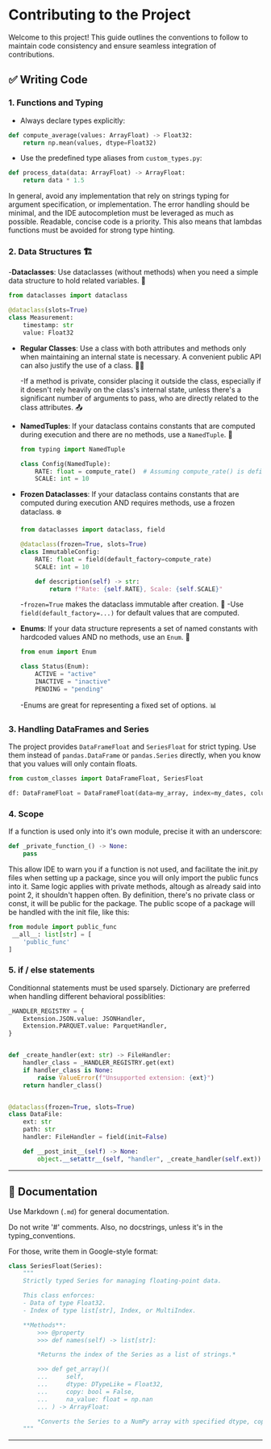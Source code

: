 # Contributing to the Project

Welcome to this project! This guide outlines the conventions to follow to maintain code consistency and ensure seamless integration of contributions.

## ✅ Writing Code

### 1. Functions and Typing

- Always declare types explicitly:

```python
def compute_average(values: ArrayFloat) -> Float32:
    return np.mean(values, dtype=Float32)
```

- Use the predefined type aliases from `custom_types.py`:

```python
def process_data(data: ArrayFloat) -> ArrayFloat:
    return data * 1.5
```

In general, avoid any implementation that rely on strings typing for argument specification, or implementation. The error handling should be minimal, and the IDE autocompletion must be leveraged as much as possible.
Readable, concise code is a priority. This also means that lambdas functions must be avoided for strong type hinting.

### 2. Data Structures 🏗️

-**Dataclasses**: Use dataclasses (without methods) when you need a simple data structure to hold related variables. 🧱

```python
from dataclasses import dataclass

@dataclass(slots=True)
class Measurement:
    timestamp: str
    value: Float32
```

- **Regular Classes**: Use a class with both attributes and methods only when maintaining an internal state is necessary. A convenient public API can also justify the use of a class. 👨‍💻

    -If a method is private, consider placing it outside the class, especially if it doesn't rely heavily on the class's internal state, unless there's a significant number of arguments to pass, who are directly related to the class attributes. 📤

- **NamedTuples**: If your dataclass contains constants that are computed during execution and there are no methods, use a `NamedTuple`. 🧮

    ```python
    from typing import NamedTuple

    class Config(NamedTuple):
        RATE: float = compute_rate()  # Assuming compute_rate() is defined elsewhere
        SCALE: int = 10
    ```

- **Frozen Dataclasses**: If your dataclass contains constants that are computed during execution AND requires methods, use a frozen dataclass. ❄️

    ```python
    from dataclasses import dataclass, field

    @dataclass(frozen=True, slots=True)
    class ImmutableConfig:
        RATE: float = field(default_factory=compute_rate)
        SCALE: int = 10

        def description(self) -> str:
            return f"Rate: {self.RATE}, Scale: {self.SCALE}"
    ```

    -`frozen=True` makes the dataclass immutable after creation. 🧊
    -Use `field(default_factory=...)` for default values that are computed.

- **Enums**: If your data structure represents a set of named constants with hardcoded values AND no methods, use an `Enum`. 🚦

    ```python
    from enum import Enum

    class Status(Enum):
        ACTIVE = "active"
        INACTIVE = "inactive"
        PENDING = "pending"
    ```

    -Enums are great for representing a fixed set of options. 📊

### 3. Handling DataFrames and Series

The project provides `DataFrameFloat` and `SeriesFloat` for strict typing. Use them instead of `pandas.DataFrame` or `pandas.Series` directly, when you know that you values will only contain floats.

```python
from custom_classes import DataFrameFloat, SeriesFloat

df: DataFrameFloat = DataFrameFloat(data=my_array, index=my_dates, columns=my_labels)
```

### 4. Scope

If a function is used only into it's own module, precise it with an underscore:

```python
def _private_function_() -> None:
    pass
```

This allow  IDE to warn you if a function is not used, and facilitate the init.py files when setting up a package, since you will only import the public funcs into it.
Same logic applies with private methods, altough as already said into point 2, it shouldn't happen often.
By definition, there's no private class or const, it will be public for the package.
The public scope of a package will be handled with the init file, like this:

```python
from module import public_func
 __all__: list[str] = [
    'public_func'
]
```

### 5. if / else statements

Conditionnal statements must be used sparsely. Dictionary are preferred when handling different behavioral possiblities:

```python
_HANDLER_REGISTRY = {
    Extension.JSON.value: JSONHandler,
    Extension.PARQUET.value: ParquetHandler,
}


def _create_handler(ext: str) -> FileHandler:
    handler_class = _HANDLER_REGISTRY.get(ext)
    if handler_class is None:
        raise ValueError(f"Unsupported extension: {ext}")
    return handler_class()


@dataclass(frozen=True, slots=True)
class DataFile:
    ext: str
    path: str
    handler: FileHandler = field(init=False)

    def __post_init__(self) -> None:
        object.__setattr__(self, "handler", _create_handler(self.ext))

```

---

## 📝 Documentation

Use Markdown (`.md`) for general documentation.

Do not write '#' comments.
Also, no docstrings, unless it's in the typing_conventions.

For those, write them in Google-style format:

```python
class SeriesFloat(Series):
    """
    Strictly typed Series for managing floating-point data.

    This class enforces:
    - Data of type Float32.
    - Index of type list[str], Index, or MultiIndex.

    **Methods**:
        >>> @property
        >>> def names(self) -> list[str]:

        *Returns the index of the Series as a list of strings.*

        >>> def get_array()(
        ...     self,
        ...     dtype: DTypeLike = Float32,
        ...     copy: bool = False,
        ...     na_value: float = np.nan
        ... ) -> ArrayFloat:

        *Converts the Series to a NumPy array with specified dtype, copy, and NA value.*
    """

```

---

